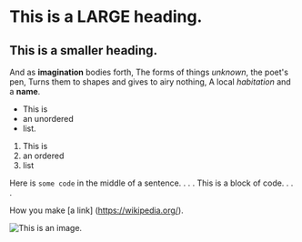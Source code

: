 # This is a LARGE heading.

## This is a smaller heading.

And as **imagination** bodies forth,
The forms of things *unknown*, the poet's pen,
Turns them to shapes and gives to airy nothing,
A local *habitation* and a **name**.

- This is
- an unordered
- list.

1. This is
2. an ordered 
3. list

Here is `some code` in the middle of a sentence.
. . .
This is
a block
of code.
. . . 

How you make [a link] (https://wikipedia.org/).

![This is an image.](https://URL)


